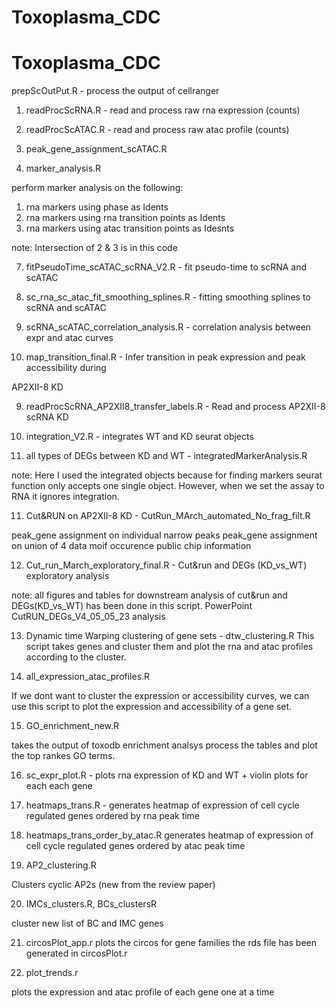 # Toxoplasma_CDC

# Toxoplasma_CDC

prepScOutPut.R - process the output of cellranger

1. readProcScRNA.R - read and process raw rna expression (counts) 

2. readProcScATAC.R - read and process raw atac profile (counts) 

3. peak_gene_assignment_scATAC.R 

4. marker_analysis.R

  perform marker analysis on the following: 
  
  1. rna markers using phase as Idents
  2. rna markers using rna transition points as Idents
  3. rna markers using atac transition points as Idesnts
  
  note: Intersection of 2 & 3 is in this code
  
  
7. fitPseudoTime_scATAC_scRNA_V2.R - fit pseudo-time to scRNA and scATAC    

5. sc_rna_sc_atac_fit_smoothing_splines.R - fitting smoothing splines to scRNA and scATAC 

6. scRNA_scATAC_correlation_analysis.R - correlation analysis between expr and atac curves 


8. map_transition_final.R - Infer transition in peak expression and peak accessibility during  


AP2XII-8 KD 

9. readProcScRNA_AP2XII8_transfer_labels.R - Read and process AP2XII-8 scRNA KD

10. integration_V2.R - integrates WT and KD seurat objects


12. all types of DEGs between KD and WT  - integratedMarkerAnalysis.R
  
  note: Here I used the integrated objects because for finding markers seurat function only 
  accepts one single object. However, when we set the assay to RNA it ignores integration. 

11. Cut&RUN on AP2XII-8 KD - CutRun_MArch_automated_No_frag_filt.R   

  peak_gene assignment on individual narrow peaks 
  peak_gene assignment on union of 4 data 
  moif occurence 
  public chip information
  
12. Cut_run_March_exploratory_final.R - Cut&run and DEGs (KD_vs_WT) exploratory analysis 

  note: all figures and tables for downstream analysis of cut&run and DEGs(KD_vs_WT) has been    done in this script. PowerPoint CutRUN_DEGs_V4_05_05_23 analysis 


13. Dynamic time Warping clustering of gene sets - dtw_clustering.R
  This script takes genes and cluster them and plot the rna and atac profiles according to the   cluster. 
  
14. all_expression_atac_profiles.R 

  If we dont want to cluster the expression or accessibility curves, we can use this script to   plot the expression and accessibility of a gene set. 

15. GO_enrichment_new.R

  takes the output of toxodb enrichment analsys process the tables and plot the top rankes GO    terms. 
  
16. sc_expr_plot.R - plots rna expression of KD and WT + violin plots for each each gene 

17. heatmaps_trans.R - 
  generates heatmap of expression of cell cycle regulated genes ordered by rna peak time

18. heatmaps_trans_order_by_atac.R 
  generates heatmap of expression of cell cycle regulated genes ordered by atac peak time


19. AP2_clustering.R

  Clusters cyclic AP2s (new from the review paper)
  
20. IMCs_clusters.R, BCs_clustersR 
  
  cluster new list of BC and IMC genes 
  

21. circosPlot_app.r
  plots the circos for gene families
  the rds file has been generated in circosPlot.r

22. plot_trends.r

  plots the expression and atac profile of each gene one at a time